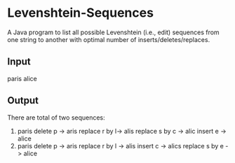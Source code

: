 # Levenshtein-Sequences
A Java program to list all possible Levenshtein (i.e., edit) sequences from one string to another with optimal number of inserts/deletes/replaces.

## Input 

paris
alice

## Output 

There are total of two sequences:
1) paris delete p -> aris replace r by l-> alis replace s by c -> alic insert e -> alice 
2) paris delete p -> aris replace r by l -> alis insert c -> alics replace s by e -> alice
